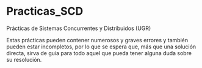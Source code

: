 # Practicas_SCD
Prácticas de Sistemas Concurrentes y Distribuidos (UGR)

Estas prácticas pueden contener numerosos y graves errores y también
pueden estar incompletos, por lo que se espera que, más que una
solución directa, sirva de guía para todo aquel que pueda tener alguna
duda sobre su resolución.
